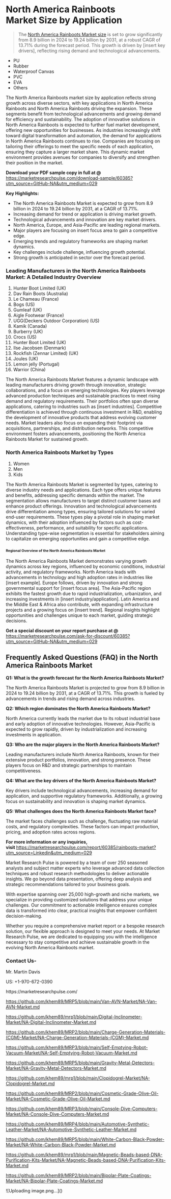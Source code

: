 <h1>North America Rainboots Market&nbsp;Size by Application</h1><blockquote><p>The <a href="https://marketresearchpulse.com/download-sample/60385?utm_source=GitHub-NA&amp;utm_medium=029">North America Rainboots Market size</a> is set to grow significantly from 8.9 billion in 2024 to 19.24 billion by 2031, at a robust CAGR of 13.71% during the forecast period. This growth is driven by [insert key drivers], reflecting rising demand and technological advancements.</p></blockquote><ul><li>PU<li> Rubber<li> Waterproof Canvas<li> PVC<li> EVA<li> Others</li></ul><p>The North America Rainboots market size by application reflects strong growth across diverse sectors, with key applications in North America Rainboots and North America Rainboots driving the expansion. These segments benefit from technological advancements and growing demand for efficiency and sustainability. The adoption of innovative solutions in North America Rainboots is expected to further fuel market development, offering new opportunities for businesses. As industries increasingly shift toward digital transformation and automation, the demand for applications in North America Rainboots continues to rise. Companies are focusing on tailoring their offerings to meet the specific needs of each application, ensuring they capture a larger market share. This dynamic market environment provides avenues for companies to diversify and strengthen their position in the market.</p><p><strong>Download your PDF sample copy in full at @ </strong><a href="https://marketresearchpulse.com/download-sample/60385?utm_source=GitHub-NA&amp;utm_medium=029">https://marketresearchpulse.com/download-sample/60385?utm_source=GitHub-NA&amp;utm_medium=029</a></p><p><strong>Key Highlights: </strong></p><ul><li>The North America Rainboots Market is expected to grow from 8.9 billion in 2024 to 19.24 billion by 2031, at a CAGR of 13.71%.</li><li>Increasing demand for trend or application is driving market growth.</li><li>Technological advancements and innovation are key market drivers.</li><li>North America, Europe, and Asia-Pacific are leading regional markets.</li><li>Major players are focusing on insert focus area to gain a competitive edge.</li><li>Emerging trends and regulatory frameworks are shaping market dynamics.</li><li>Key challenges include challenge, influencing growth potential.</li><li>Strong growth is anticipated in sector over the forecast period.</li></ul><h3>Leading Manufacturers in the North America Rainboots Market: A Detailed Industry Overview</h3><ol><li>Hunter Boot Limited (UK)</li><li>Dav Rain Boots (Australia)</li><li>Le Chameau (France)</li><li>Bogs (US)</li><li>Gumleaf (UK)</li><li>Aigle Footwear (France)</li><li>UGG(Deckers Outdoor Corporation) (US)</li><li>Kamik (Canada)</li><li>Burberry (UK)</li><li>Crocs (US)</li><li>Hunter Boot Limited (UK)</li><li>Ilse Jacobsen (Denmark)</li><li>Rockfish (Zennar Limited) (UK)</li><li>Joules (UK)</li><li>Lemon jelly (Portugal)</li><li>Warrior (China)</li></ol><div class="flex max-w-full flex-col flex-grow"><div class="min-h-8 text-message flex w-full flex-col items-end gap-2 whitespace-normal break-words [.text-message+&amp;]:mt-5" dir="auto" data-message-author-role="assistant" data-message-id="fd8432e4-4910-450d-b182-61b7bfb0a01f" data-message-model-slug="gpt-4o"><div class="flex w-full flex-col gap-1 empty:hidden first:pt-[3px]"><div class="markdown prose w-full break-words dark:prose-invert light"><p>The North America Rainboots Market features a dynamic landscape with leading manufacturers driving growth through innovation, strategic collaborations, and a focus on emerging technologies. Key players leverage advanced production techniques and sustainable practices to meet rising demand and regulatory requirements. Their portfolios often span diverse applications, catering to industries such as [insert industries]. Competitive differentiation is achieved through continuous investment in R&amp;D, enabling the development of innovative products that address evolving customer needs. Market leaders also focus on expanding their footprint via acquisitions, partnerships, and distribution networks. This competitive environment fosters advancements, positioning the North America Rainboots Market for sustained growth.</p></div></div></div></div><h3>North America Rainboots Market by Types</h3><ol><li>Women<li> Men<li> Kids</li></ol><div class="flex max-w-full flex-col flex-grow"><div class="min-h-8 text-message flex w-full flex-col items-end gap-2 whitespace-normal break-words [.text-message+&amp;]:mt-5" dir="auto" data-message-author-role="assistant" data-message-id="084470be-0bb7-4664-bddf-5156b4f41249" data-message-model-slug="gpt-4o-mini"><div class="flex w-full flex-col gap-1 empty:hidden first:pt-[3px]"><div class="markdown prose w-full break-words dark:prose-invert light"><p>The North America Rainboots Market is segmented by types, catering to diverse industry needs and applications. Each type offers unique features and benefits, addressing specific demands within the market. The segmentation allows manufacturers to target distinct customer bases and enhance product offerings. Innovation and technological advancements drive differentiation among types, ensuring tailored solutions for varied end-user requirements. These types play a pivotal role in shaping market dynamics, with their adoption influenced by factors such as cost-effectiveness, performance, and suitability for specific applications. Understanding type-wise segmentation is essential for stakeholders aiming to capitalize on emerging opportunities and gain a competitive edge.</p></div></div></div></div><h3><span style="font-size: 11px;">Regional Overview of the North America Rainboots Market</span></h3><div class="flex max-w-full flex-col flex-grow"><div class="min-h-8 text-message flex w-full flex-col items-end gap-2 whitespace-normal break-words [.text-message+&amp;]:mt-5" dir="auto" data-message-author-role="assistant" data-message-id="e9038762-ce64-4e30-91c9-9bd413514231" data-message-model-slug="gpt-4o-mini"><div class="flex w-full flex-col gap-1 empty:hidden first:pt-[3px]"><div class="markdown prose w-full break-words dark:prose-invert light"><p>The North America Rainboots Market demonstrates varying growth dynamics across key regions, influenced by economic conditions, industrial activity, and regulatory frameworks. North America leads with advancements in technology and high adoption rates in industries like [insert example]. Europe follows, driven by innovation and strong governmental support for [insert focus area]. The Asia-Pacific region exhibits the fastest growth due to rapid industrialization, urbanization, and increasing investments in [insert industry/application]. Latin America and the Middle East &amp; Africa also contribute, with expanding infrastructure projects and a growing focus on [insert trend]. Regional insights highlight opportunities and challenges unique to each market, guiding strategic decisions.</p></div></div></div></div><p><strong>Get a special discount on your report purchase at @ </strong><a href="https://marketresearchpulse.com/ask-for-discount/60385?utm_source=GitHub-NA&amp;utm_medium=029">https://marketresearchpulse.com/ask-for-discount/60385?utm_source=GitHub-NA&amp;utm_medium=029</a></p><h2>Frequently Asked Questions (FAQ) in the North America Rainboots Market</h2><p><strong>Q1: What is the growth forecast for the North America Rainboots Market?</strong></p><p>The North America Rainboots Market is projected to grow from 8.9 billion in 2024 to 19.24 billion by 2031, at a CAGR of 13.71%. This growth is fueled by advancements in trends and rising demand across industries.</p><p><strong>Q2: Which region dominates the North America Rainboots Market?</strong></p><p>North America currently leads the market due to its robust industrial base and early adoption of innovative technologies. However, Asia-Pacific is expected to grow rapidly, driven by industrialization and increasing investments in application.</p><p><strong>Q3: Who are the major players in the North America Rainboots Market?</strong></p><p>Leading manufacturers include North America Rainboots, known for their extensive product portfolios, innovation, and strong presence. These players focus on R&amp;D and strategic partnerships to maintain competitiveness.</p><p><strong>Q4: What are the key drivers of the North America Rainboots Market?</strong></p><p>Key drivers include technological advancements, increasing demand for application, and supportive regulatory frameworks. Additionally, a growing focus on sustainability and innovation is shaping market dynamics.</p><p><strong>Q5: What challenges does the North America Rainboots Market face?</strong></p><p>The market faces challenges such as challenge, fluctuating raw material costs, and regulatory complexities. These factors can impact production, pricing, and adoption rates across regions.</p><p><strong>For more information or any inquiries, visit&nbsp;</strong><a href="https://marketresearchpulse.com/report/60385/rainboots-market?utm_source=Linkedin&utm_medium=029">https://marketresearchpulse.com/report/60385/rainboots-market?utm_source=Linkedin&utm_medium=029</a></p><p>Market Research Pulse is powered by a team of over 250 seasoned analysts and subject matter experts who leverage advanced data collection techniques and robust research methodologies to deliver actionable insights. We go beyond data presentation, offering deep analysis and strategic recommendations tailored to your business goals.</p><p>With expertise spanning over 25,000 high-growth and niche markets, we specialize in providing customized solutions that address your unique challenges. Our commitment to actionable intelligence ensures complex data is transformed into clear, practical insights that empower confident decision-making.</p><p>Whether you require a comprehensive market report or a bespoke research solution, our flexible approach is designed to meet your needs. At Market Research Pulse, we are dedicated to equipping you with the intelligence necessary to stay competitive and achieve sustainable growth in the evolving North America Rainboots market.</p><h3><strong>Contact Us-</strong></h3><p>Mr. Martin Davis</p><p>US: +1-970-672-0390</p><p>https://marketresearchpulse.com/</p><p><a href="https://github.com/khem89/MRP5/blob/main/Van-AVN-Market/NA-Van-AVN-Market.md">https://github.com/khem89/MRP5/blob/main/Van-AVN-Market/NA-Van-AVN-Market.md</a></p><p><a href="https://github.com/khem89/mrp1/blob/main/Digital-Inclinometer-Market/NA-Digital-Inclinometer-Market.md">https://github.com/khem89/mrp1/blob/main/Digital-Inclinometer-Market/NA-Digital-Inclinometer-Market.md</a></p><p><a href="https://github.com/khem89/MRP2/blob/main/Charge-Generation-Materials-(CGM)-Market/NA-Charge-Generation-Materials-(CGM)-Market.md">https://github.com/khem89/MRP2/blob/main/Charge-Generation-Materials-(CGM)-Market/NA-Charge-Generation-Materials-(CGM)-Market.md</a></p><p><a href="https://github.com/khem89/MRP3/blob/main/Self-Emptying-Robot-Vacuum-Market/NA-Self-Emptying-Robot-Vacuum-Market.md">https://github.com/khem89/MRP3/blob/main/Self-Emptying-Robot-Vacuum-Market/NA-Self-Emptying-Robot-Vacuum-Market.md</a></p><p><a href="https://github.com/khem89/MRP5/blob/main/Gravity-Metal-Detectors-Market/NA-Gravity-Metal-Detectors-Market.md">https://github.com/khem89/MRP5/blob/main/Gravity-Metal-Detectors-Market/NA-Gravity-Metal-Detectors-Market.md</a></p><p><a href="https://github.com/khem89/mrp1/blob/main/Clopidogrel-Market/NA-Clopidogrel-Market.md">https://github.com/khem89/mrp1/blob/main/Clopidogrel-Market/NA-Clopidogrel-Market.md</a></p><p><a href="https://github.com/khem89/MRP2/blob/main/Cosmetic-Grade-Olive-Oil-Market/NA-Cosmetic-Grade-Olive-Oil-Market.md">https://github.com/khem89/MRP2/blob/main/Cosmetic-Grade-Olive-Oil-Market/NA-Cosmetic-Grade-Olive-Oil-Market.md</a></p><p><a href="https://github.com/khem89/MRP3/blob/main/Console-Dive-Computers-Market/NA-Console-Dive-Computers-Market.md">https://github.com/khem89/MRP3/blob/main/Console-Dive-Computers-Market/NA-Console-Dive-Computers-Market.md</a></p><p><a href="https://github.com/khem89/MRP4/blob/main/Automotive-Synthetic-Leather-Market/NA-Automotive-Synthetic-Leather-Market.md">https://github.com/khem89/MRP4/blob/main/Automotive-Synthetic-Leather-Market/NA-Automotive-Synthetic-Leather-Market.md</a></p><p><a href="https://github.com/khem89/MRP5/blob/main/White-Carbon-Black-Powder-Market/NA-White-Carbon-Black-Powder-Market.md">https://github.com/khem89/MRP5/blob/main/White-Carbon-Black-Powder-Market/NA-White-Carbon-Black-Powder-Market.md</a></p><p><a href="https://github.com/khem89/mrp1/blob/main/Magnetic-Beads-based-DNA-Purification-Kits-Market/NA-Magnetic-Beads-based-DNA-Purification-Kits-Market.md">https://github.com/khem89/mrp1/blob/main/Magnetic-Beads-based-DNA-Purification-Kits-Market/NA-Magnetic-Beads-based-DNA-Purification-Kits-Market.md</a></p><p><a href="https://github.com/khem89/MRP2/blob/main/Bipolar-Plate-Coatings-Market/NA-Bipolar-Plate-Coatings-Market.md">https://github.com/khem89/MRP2/blob/main/Bipolar-Plate-Coatings-Market/NA-Bipolar-Plate-Coatings-Market.md</a></p>
![Uploading image.png…]()
